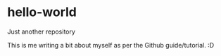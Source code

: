 # hello-world
Just another repository

This is me writing a bit about myself as per the Github guide/tutorial. :D 
